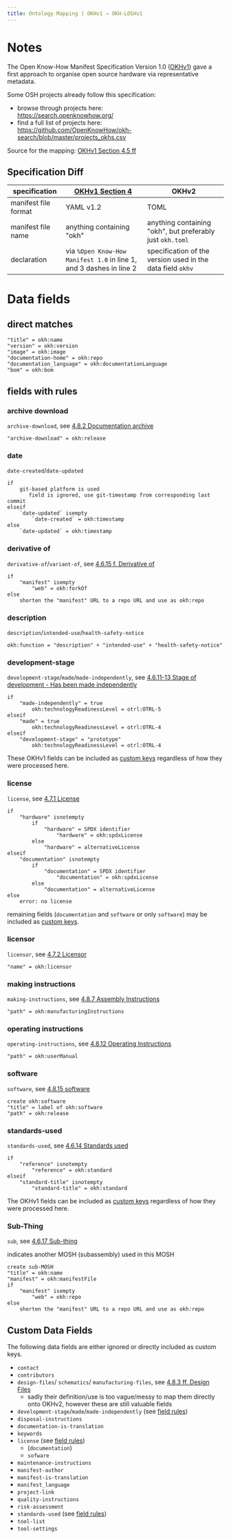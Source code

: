 ```yaml
---
title: Ontology Mapping | OKHv1 → OKH-LOSHv1
---
```


# Notes

The Open Know-How Manifest Specification Version 1.0
([OKHv1](https://app.standardsrepo.com/MakerNetAlliance/OpenKnowHow/src/branch/master/1))
gave a first approach to organise open source hardware via representative metadata.

Some OSH projects already follow this specification:

- browse through projects here:\
    <https://search.openknowhow.org/>
- find a full list of projects here:\
    <https://github.com/OpenKnowHow/okh-search/blob/master/projects_okhs.csv>

Source for the mapping: [OKHv1 Section 4.5 ff](https://app.standardsrepo.com/MakerNetAlliance/OpenKnowHow/src/branch/master/1#d1e6bbfa-c5a8-4570-aba1-051898e1acf6)

## Specification Diff

| specification | [OKHv1 Section 4](https://app.standardsrepo.com/MakerNetAlliance/OpenKnowHow/src/branch/master/1#e5a867ac-034f-4e91-aa20-32bb75143b47) | OKHv2 |
|---|---|---|
| manifest file format | YAML v1.2 | TOML |
| manifest file name | anything containing "okh" | anything containing "okh", but preferably just `okh.toml` |
| declaration | via `%Open Know-How Manifest 1.0` in line 1, and 3 dashes in line 2 | specification of the version used in the data field `okhv` |

# Data fields

## direct matches

```
"title" = okh:name
"version" = okh:version
"image" = okh:image
"documentation-home" = okh:repo
"documentation_language" = okh:documentationLanguage
"bom" = okh:bom
```

## fields with rules

### archive download

`archive-download`, see [4.8.2 Documentation archive](https://app.standardsrepo.com/MakerNetAlliance/OpenKnowHow/src/branch/master/1#d1e6bbfa-c5a8-4570-aba1-051898e1acf6)

```
"archive-download" = okh:release
```

### date

`date-created`/`date-updated`

```
if
    git-based platform is used
       field is ignored, use git-timestamp from corresponding last commit
elseif
    `date-updated` isempty
        `date-created` = okh:timestamp
else
    `date-updated` = okh:timestamp
```

### derivative of

`derivative-of`/`variant-of`,
see [4.6.15 f. Derivative of](https://app.standardsrepo.com/MakerNetAlliance/OpenKnowHow/src/branch/master/1#d1e6bbfa-c5a8-4570-aba1-051898e1acf6)

```
if
    "manifest" isempty
        "web" = okh:forkOf
else
    shorten the "manifest" URL to a repo URL and use as okh:repo
```

### description

`description`/`intended-use`/`health-safety-notice`

```
okh:function = "description" + "intended-use" + "health-safety-notice"
```

### development-stage

`development-stage`/`made`/`made-independently`,
see [4.6.11-13 Stage of development - Has been made independently](
https://app.standardsrepo.com/MakerNetAlliance/OpenKnowHow/src/branch/master/1#d1e6bbfa-c5a8-4570-aba1-051898e1acf6)

```
if
    "made-independently" = true
        okh:technologyReadinessLevel = otrl:OTRL-5
elseif
    "made" = true
        okh:technologyReadinessLevel = otrl:OTRL-4
elseif
    "development-stage" = "prototype"
        okh:technologyReadinessLevel = otrl:OTRL-4
```

These OKHv1 fields can be included as [custom keys](#custom-keys)
regardless of how they were processed here.

### license

`license`, see [4.7.1 License](https://app.standardsrepo.com/MakerNetAlliance/OpenKnowHow/src/branch/master/1#d1e6bbfa-c5a8-4570-aba1-051898e1acf6)

```
if
    "hardware" isnotempty
        if
            "hardware" = SPDX identifier
                "hardware" = okh:spdxLicense
        else
            "hardware" = alternativeLicense
elseif
    "documentation" isnotempty
        if
            "documentation" = SPDX identifier
                "documentation" = okh:spdxLicense
        else
            "documentation" = alternativeLicense
else
    error: no license
```

remaining fields (`documentation` and `software` or only `software`)
may be included as [custom keys](#custom-keys).

### licensor

`licensor`, see [4.7.2 Licensor](https://app.standardsrepo.com/MakerNetAlliance/OpenKnowHow/src/branch/master/1#d1e6bbfa-c5a8-4570-aba1-051898e1acf6)

```
"name" = okh:licensor
```

### making instructions

`making-instructions`, see [4.8.7 Assembly Instructions](https://app.standardsrepo.com/MakerNetAlliance/OpenKnowHow/src/branch/master/1#d1e6bbfa-c5a8-4570-aba1-051898e1acf6)

```
"path" = okh:manufacturingInstructions
```

### operating instructions

`operating-instructions`, see [4.8.12 Operating Instructions](https://app.standardsrepo.com/MakerNetAlliance/OpenKnowHow/src/branch/master/1#d1e6bbfa-c5a8-4570-aba1-051898e1acf6)

```
"path" = okh:userManual
```

### software

`software`, see [4.8.15 software](https://app.standardsrepo.com/MakerNetAlliance/OpenKnowHow/src/branch/master/1#d1e6bbfa-c5a8-4570-aba1-051898e1acf6)

```
create okh:software
"title" = label of okh:software
"path" = okh:release
```

### standards-used

`standards-used`, see [4.6.14 Standards used](https://app.standardsrepo.com/MakerNetAlliance/OpenKnowHow/src/branch/master/1#d1e6bbfa-c5a8-4570-aba1-051898e1acf6)

```
if
    "reference" isnotempty
        "reference" = okh:standard
elseif
    "standard-title" isnotempty
        "standard-title" = okh:standard
```

The OKHv1 fields can be included as [custom keys](#custom-keys)
regardless of how they were processed here.

### Sub-Thing

`sub`, see [4.6.17 Sub-thing](https://app.standardsrepo.com/MakerNetAlliance/OpenKnowHow/src/branch/master/1#d1e6bbfa-c5a8-4570-aba1-051898e1acf6)

indicates another MOSH (subassembly) used in this MOSH

```
create sub-MOSH
"title" = okh:name
"manifest" = okh:manifestFile
if
    "manifest" isempty
        "web" = okh:repo
else
    shorten the "manifest" URL to a repo URL and use as okh:repo
```

## Custom Data Fields

The following data fields are either ignored or directly included as custom keys.

- `contact`
- `contributors`
- `design-files`/ `schematics`/ `manufacturing-files`, see [4.8.3 ff. Design Files](https://app.standardsrepo.com/MakerNetAlliance/OpenKnowHow/src/branch/master/1#d1e6bbfa-c5a8-4570-aba1-051898e1acf6)
  - sadly their definition/use is too vague/messy to map them directly onto OKHv2,
    however these are still valuable fields
- `development-stage`/`made`/`made-independently` (see [field rules](#development-stage))
- `disposal-instructions`
- `documentation-is-translation`
- `keywords`
- `license` (see [field rules](#license))
  - (`documentation`)
  - `sofware`
- `maintenance-instructions`
- `manifest-author`
- `manifest-is-translation`
- `manifest_language`
- `project-link`
- `quality-instructions`
- `risk-assessment`
- `standards-used` (see [field rules](#standards-used))
- `tool-list`
- `tool-settings`
